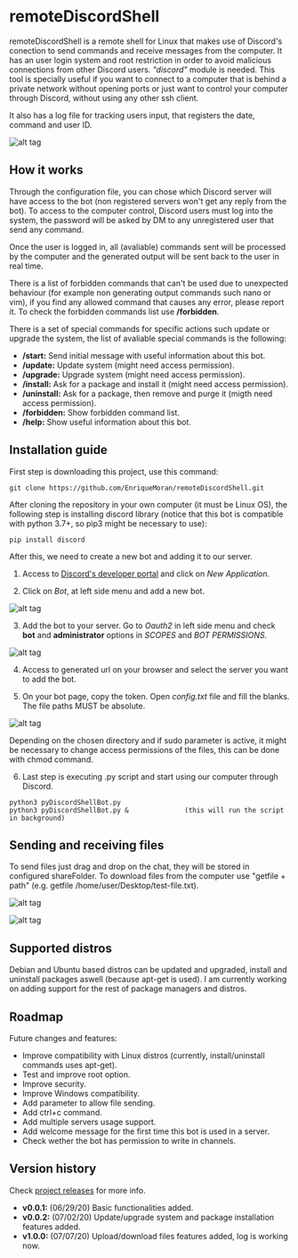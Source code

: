 # remoteDiscordShell
remoteDiscordShell is a remote shell for Linux that makes use of Discord's conection to send commands and receive messages from the computer. It has an user login system and root restriction in order to avoid malicious connections from other Discord users. _"discord"_ module is needed. This tool is specially useful if you want to connect to a computer that is behind a private network without opening ports or just want to control your computer through Discord, without using any other ssh client.

It also has a log file for tracking users input, that registers the date, command and user ID.

![alt tag](/readme_images/gif1.gif)


## How it works
Through the configuration file, you can chose which Discord server will have access to the bot (non registered servers won't get any reply from the bot). To access to the computer control, Discord users must log into the system, the password will be asked by DM to any unregistered user that send any command.

Once the user is logged in, all (avaliable) commands sent will be processed by the computer and the generated output will be sent back to the user in real time.

There is a list of forbidden commands that can't be used due to unexpected behaviour (for example non generating output commands such nano or vim), if you find any allowed command that causes any error, please report it. To check the forbidden commands list use **/forbidden**.

There is a set of special commands for specific actions such update or upgrade the system, the list of avaliable special commands is the following:
- **/start:** Send initial message with useful information about this bot.
- **/update:** Update system (might need access permission).
- **/upgrade:** Upgrade system (might need access permission).
- **/install:** Ask for a package and install it (might need access permission).
- **/uninstall:** Ask for a package, then remove and purge it (migth need access permission).
- **/forbidden:** Show forbidden command list.
- **/help:** Show useful information about this bot.


## Installation guide
First step is downloading this project, use this command:
```
git clone https://github.com/EnriqueMoran/remoteDiscordShell.git
```

After cloning the repository in your own computer (it must be Linux OS), the following step is installing discord library (notice that this bot is compatible with python 3.7+, so pip3 might be necessary to use):
```
pip install discord
```

After this, we need to create a new bot and adding it to our server.
1. Access to [Discord's developer portal](https://discord.com/developers/applications) and click on *New Application*.

2. Click on *Bot*, at left side menu and add a new bot.

![alt tag](/readme_images/image1.png)

3. Add the bot to your server. Go to *Oauth2* in left side menu and check **bot** and **administrator** options in *SCOPES* and *BOT PERMISSIONS*.

![alt tag](/readme_images/image2.png)

4. Access to generated url on your browser and select the server you want to add the bot.

5. On your bot page, copy the token. Open *config.txt* file and fill the blanks. The file paths MUST be absolute. 

![alt tag](/readme_images/image3.png)

Depending on the chosen directory and if sudo parameter is active, it might be necessary to change access permissions of the files, this can be done with chmod command.

6. Last step is executing .py script and start using our computer through Discord.
```
python3 pyDiscordShellBot.py
python3 pyDiscordShellBot.py &              (this will run the script in background)
```

## Sending and receiving files
To send files just drag and drop on the chat, they will be stored in configured shareFolder.
To download files from the computer use "getfile + path" (e.g. getfile /home/user/Desktop/test-file.txt).

![alt tag](/readme_images/gif2.gif)



![alt tag](/readme_images/gif3.gif)


## Supported distros
Debian and Ubuntu based distros can be updated and upgraded, install and uninstall packages aswell (because apt-get is used). I am currently working on adding support for the rest of package managers and distros.


## Roadmap
Future changes and features:
* Improve compatibility with Linux distros (currently, install/uninstall commands uses apt-get).
* Test and improve root option.
* Improve security.
* Improve Windows compatibility.
* Add parameter to allow file sending.
* Add ctrl+c command.
* Add multiple servers usage support.
* Add welcome message for the first time this bot is used in a server.
* Check wether the bot has permission to write in channels.


## Version history
Check [project releases](https://github.com/EnriqueMoran/remoteDiscordShell/releases) for more info.
- **v0.0.1:** (06/29/20) Basic functionalities added.
- **v0.0.2:** (07/02/20) Update/upgrade system and package installation features added.
- **v1.0.0:** (07/07/20) Upload/download files features added, log is working now.
